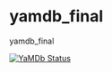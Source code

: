 # yamdb_final
yamdb_final

[![YaMDb Status](https://github.com/wiky-avis/yamdb_final/workflows/yamdb_workflow.yml/badge.svg)](http://ya-backend.ml/)
